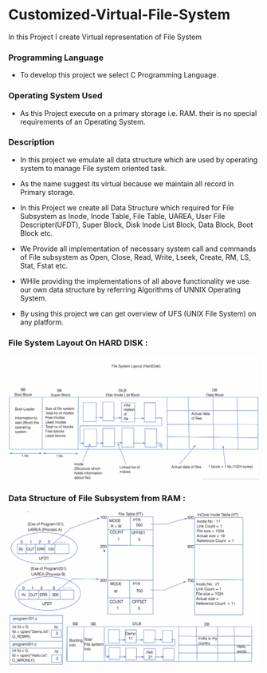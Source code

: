 # Customized-Virtual-File-System
In this Project I create Virtual representation  of File System 

<h3 align="left">Programming Language</h3>

- To develop this project we select C Programming Language.
<h3 align="left">Operating System Used</h3> 

- As this Project execute on a primary storage i.e. RAM. their is no special requirements of an Operating System.
<h3 align="left">Description</h3> 

- In this project we emulate all data structure which are used by operating system to manage File system oriented task.

- As the name suggest its virtual because we maintain all record in Primary storage.

- In this Project we create all Data Structure which required for File Subsystem as Inode, Inode Table, File Table, UAREA, User File Descripter(UFDT), Super Block, Disk Inode List Block, Data Block, Boot Block etc.

- We Provide all implementation of necessary system call and commands of File subsystem as Open, Close, Read, Write, Lseek, Create, RM, LS, Stat, Fstat etc.

- WHile providing the implementations of all above functionality we use our own data structure by referring  Algorithms of UNNIX Operating System.

- By using this project we can get overview of UFS (UNIX File System) on any platform.

<h3 align="left">File System Layout On HARD DISK :</h3>

![File-System-Layout](./File-System-Layout.png)


<h3 align="left">Data Structure of File Subsystem from RAM :</h3>

![File-System-Layout-on-RAM](./File-System-Layout-on-RAM.png)


